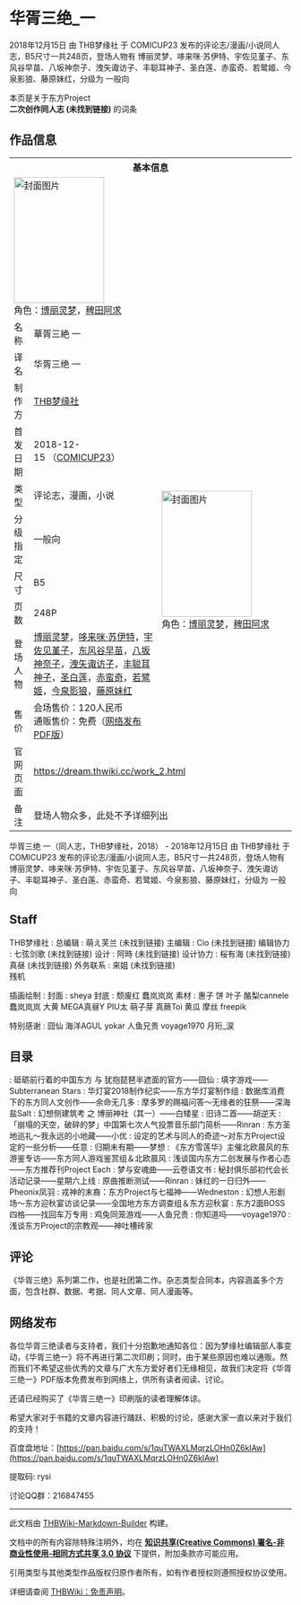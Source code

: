 # 华胥三绝_一

<!-- source html: G:\repos\THBWiki-Markdown-Builder\THBWikiMarkdown\Temp\main\f\f3\ns0%3A%E5%8D%8E%E8%83%A5%E4%B8%89%E7%BB%9D_%E4%B8%80.html -->

2018年12月15日 由 THB梦缘社 于 COMICUP23 发布的评论志/漫画/小说同人志，B5尺寸一共248页，登场人物有 博丽灵梦、哆来咪·苏伊特、宇佐见堇子、东风谷早苗、八坂神奈子、洩矢诹访子、丰聪耳神子、圣白莲、赤蛮奇、若鹭姬、今泉影狼、藤原妹红，分级为 一般向

本页是关于东方Project  
 **二次创作同人志 (未找到链接)** 的词条
## 作品信息

<table><tbody><tr><th colspan="3">基本信息</th></tr><tr><td class="cover-artwork-mobile" colspan="2"><a href="./文件-华胥三绝_一封面.jpg.md" class="image" title="封面图片"><img alt="封面图片" src="https://upload.thwiki.cc/thumb/6/62/%E5%8D%8E%E8%83%A5%E4%B8%89%E7%BB%9D_%E4%B8%80%E5%B0%81%E9%9D%A2.jpg/161px-%E5%8D%8E%E8%83%A5%E4%B8%89%E7%BB%9D_%E4%B8%80%E5%B0%81%E9%9D%A2.jpg" decoding="async" loading="lazy" width="161" height="224" srcset="https://upload.thwiki.cc/thumb/6/62/%E5%8D%8E%E8%83%A5%E4%B8%89%E7%BB%9D_%E4%B8%80%E5%B0%81%E9%9D%A2.jpg/242px-%E5%8D%8E%E8%83%A5%E4%B8%89%E7%BB%9D_%E4%B8%80%E5%B0%81%E9%9D%A2.jpg 1.5x, https://upload.thwiki.cc/thumb/6/62/%E5%8D%8E%E8%83%A5%E4%B8%89%E7%BB%9D_%E4%B8%80%E5%B0%81%E9%9D%A2.jpg/322px-%E5%8D%8E%E8%83%A5%E4%B8%89%E7%BB%9D_%E4%B8%80%E5%B0%81%E9%9D%A2.jpg 2x" data-file-width="1000" data-file-height="1389"></a><div class="cover-char">角色：<a href="./博丽灵梦.md" title="博丽灵梦">博丽灵梦</a>，<a href="./稗田阿求.md" title="稗田阿求">稗田阿求</a></div></td>
</tr><tr><td class="label">名称</td><td colspan="2"> 華胥三絶 一 </td></tr><tr><td class="label">译名</td><td colspan="2"> 华胥三绝 一 </td></tr><tr><td class="label">制作方</td><td><a href="./THB梦缘社.md" title="THB梦缘社">THB梦缘社</a></td><td class="cover-artwork" rowspan="8" style="min-width:224px;"><a href="./文件-华胥三绝_一封面.jpg.md" class="image" title="封面图片"><img alt="封面图片" src="https://upload.thwiki.cc/thumb/6/62/%E5%8D%8E%E8%83%A5%E4%B8%89%E7%BB%9D_%E4%B8%80%E5%B0%81%E9%9D%A2.jpg/161px-%E5%8D%8E%E8%83%A5%E4%B8%89%E7%BB%9D_%E4%B8%80%E5%B0%81%E9%9D%A2.jpg" decoding="async" loading="lazy" width="161" height="224" srcset="https://upload.thwiki.cc/thumb/6/62/%E5%8D%8E%E8%83%A5%E4%B8%89%E7%BB%9D_%E4%B8%80%E5%B0%81%E9%9D%A2.jpg/242px-%E5%8D%8E%E8%83%A5%E4%B8%89%E7%BB%9D_%E4%B8%80%E5%B0%81%E9%9D%A2.jpg 1.5x, https://upload.thwiki.cc/thumb/6/62/%E5%8D%8E%E8%83%A5%E4%B8%89%E7%BB%9D_%E4%B8%80%E5%B0%81%E9%9D%A2.jpg/322px-%E5%8D%8E%E8%83%A5%E4%B8%89%E7%BB%9D_%E4%B8%80%E5%B0%81%E9%9D%A2.jpg 2x" data-file-width="1000" data-file-height="1389"></a><div class="cover-char">角色：<a href="./博丽灵梦.md" title="博丽灵梦">博丽灵梦</a>，<a href="./稗田阿求.md" title="稗田阿求">稗田阿求</a></div></td>
</tr><tr><td class="label">首发日期</td><td>2018-12-15&#160;（<a href="/展会作品列表?e=COMICUP%2323">COMICUP23</a>）</td></tr><tr><td class="label">类型</td><td>评论志，漫画，小说</td></tr><tr><td class="label">分级指定</td><td>一般向</td></tr><tr><td class="label">尺寸</td><td>B5</td></tr><tr><td class="label">页数</td><td>248P</td></tr><tr><td class="label">登场人物</td><td><a href="./博丽灵梦.md" title="博丽灵梦">博丽灵梦</a>，<a href="./哆来咪·苏伊特.md" title="哆来咪·苏伊特">哆来咪·苏伊特</a>，<a href="./宇佐见堇子.md" title="宇佐见堇子">宇佐见堇子</a>，<a href="./东风谷早苗.md" title="东风谷早苗">东风谷早苗</a>，<a href="./八坂神奈子.md" title="八坂神奈子">八坂神奈子</a>，<a href="./洩矢诹访子.md" title="洩矢诹访子">洩矢诹访子</a>，<a href="./丰聪耳神子.md" title="丰聪耳神子">丰聪耳神子</a>，<a href="./圣白莲.md" title="圣白莲">圣白莲</a>，<a href="./赤蛮奇.md" title="赤蛮奇">赤蛮奇</a>，<a href="./若鹭姬.md" title="若鹭姬">若鹭姬</a>，<a href="./今泉影狼.md" title="今泉影狼">今泉影狼</a>，<a href="./藤原妹红.md" title="藤原妹红">藤原妹红</a></td></tr><tr><td class="label">售价</td><td>会场售价：120人民币<br>通贩售价：免费（<a href="#网络发布">网络发布PDF版</a>）</td></tr>
<tr><td class="label">官网页面</td><td colspan="2"><a rel="nofollow" class="external free" href="https://dream.thwiki.cc/work_2.html">https://dream.thwiki.cc/work_2.html</a></td></tr><tr><td class="label">备注</td><td colspan="2">登场人物众多，此处不予详细列出</td></tr></tbody></table>

华胥三绝 一（同人志，THB梦缘社，2018） - 2018年12月15日 由 THB梦缘社 于 COMICUP23 发布的评论志/漫画/小说同人志，B5尺寸一共248页，登场人物有 博丽灵梦、哆来咪·苏伊特、宇佐见堇子、东风谷早苗、八坂神奈子、洩矢诹访子、丰聪耳神子、圣白莲、赤蛮奇、若鹭姬、今泉影狼、藤原妹红，分级为 一般向
## Staff
THB梦缘社
: 
总编辑
: 萌え芙兰 (未找到链接)
主编辑
: Cio (未找到链接)
编辑协力
: 七弦剑歌 (未找到链接)
设计
: 阿時 (未找到链接)
设计协力
: 桜有海 (未找到链接)  
真昼 (未找到链接)
外务联系
: 来姐 (未找到链接)  
残机


插画绘制
: 
封面
: sheya
封底
: 颓废红 蠢岚岚岚
素材
: 惠子 饼 叶子 酪梨cannele 蠢岚岚岚 大黄 MEGA真昼Y PIU太 萌子芽 真蕨Toi 黄瓜 摩丝 freepik


特别感谢
: 囧仙 海洋AGUL yokar 人鱼兄贵 voyage1970 月珩_涙

## 目录
: 砥砺前行着的中国东方 与 犹抱琵琶半遮面的官方——囧仙
: 填字游戏——Subterranean Stars
: 华灯宴2018制作纪实——东方华灯宴制作组
: 数据库消费下的东方同人文创作——余命无几多
: 摩多罗的赐福问答～无缘者的狂祭——深海盐Salt
: 幻想侧建筑考 之 博丽神社（其一）——白矮星
: 旧诗二首——胡逆天
: 「崩塌的天空，破碎的梦」中国第七次人气投票音乐部门简析——Rinran
: 东方圣地巡礼～我永远的小地藏——小优
: 设定的艺术与同人的奇迹～对东方Project设定的一些分析——任意
: 归期未有期——梦想
: 《东方雪莲华》主催北欧晨风的东游鉴专访——东方同人游戏鉴赏组＆北欧晨风
: 浅谈国内东方二创发展与作者心态——东方推荐刊Project Each
: 梦与安魂曲——云卷语文书
: 秘封俱乐部初代会长活动记录——星期六上线
: 原曲推断测试——Rinran
: 妹红的一日归外——Pheonix凤羽
: 戎神的末裔：东方Project与七福神——Wedneston
: 幻想人形剧场～东方迎秋宴访谈记录——全国地方东方调查组＆东方迎秋宴
: 东方2面BOSS四格——找回车万专用
: 鸡兔同笼游戏——人鱼兄贵
: 你知道吗——voyage1970
: 浅谈东方Project的宗教观——神吐槽砖家

## 评论
  
《华胥三绝》系列第二作，也是社团第二作。杂志类型合同本，内容涵盖多个方面，包含社群、数据、考据、同人文章、同人漫画等。
  

## 网络发布
  
各位华胥三绝读者与支持者，我们十分抱歉地通知各位：因为梦缘社编辑部人事变动，《华胥三绝一》将不再进行第二次印刷；同时，由于某些原因也难以通贩。然而我们不希望这些优秀的文章与广大东方爱好者们无缘相见，故我们决定将《华胥三绝一》PDF版本免费发布到网络上，供所有读者阅读、讨论。  

还请已经购买了《华胥三绝一》印刷版的读者理解体谅。  

希望大家对于书籍的文章内容进行踊跃、积极的讨论，感谢大家一直以来对于我们的支持！
  
  
百度盘地址：[https://pan.baidu.com/s/1quTWAXLMqrzLOHn0Z6kIAw](https://pan.baidu.com/s/1quTWAXLMqrzLOHn0Z6kIAw)  

提取码: rysi   

讨论QQ群：216847455
  
  
  

  





---

此文档由 [THBWiki-Markdown-Builder](https://github.com/Delsin-Yu/THBWiki-Markdown-Builder) 构建。

文档中的所有内容除特殊注明外，均在 [**知识共享(Creative Commons) 署名-非商业性使用-相同方式共享 3.0 协议**](https://creativecommons.org/licenses/by-sa/3.0/deed.zh-hans) 下提供，附加条款亦可能应用。

引用类型与其他类型作品版权归原作者所有，如有作者授权则遵照授权协议使用。

详细请查阅 [THBWiki：免责声明](https://thbwiki.cc/THBWiki:%E5%85%8D%E8%B4%A3%E5%A3%B0%E6%98%8E)。

